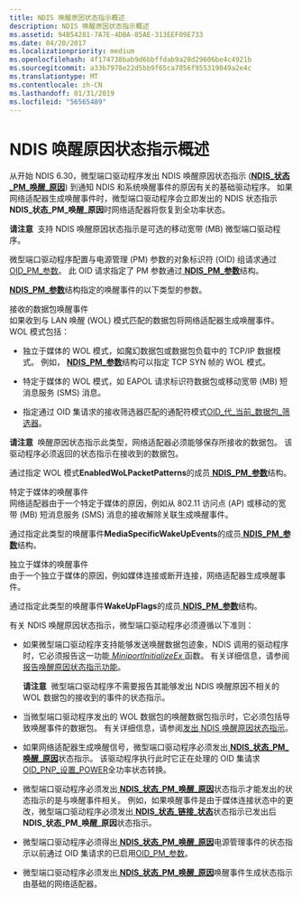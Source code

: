 ```yaml
---
title: NDIS 唤醒原因状态指示概述
description: NDIS 唤醒原因状态指示概述
ms.assetid: 94B54281-7A7E-4DBA-85AE-313EEF09E733
ms.date: 04/20/2017
ms.localizationpriority: medium
ms.openlocfilehash: 4f174738bab9d6bbffdab9a28d29606be4c4921b
ms.sourcegitcommit: a33b7978e22d5bb9f65ca7056f955319049a2e4c
ms.translationtype: MT
ms.contentlocale: zh-CN
ms.lasthandoff: 01/31/2019
ms.locfileid: "56565489"
---
```

# <a name="overview-of-ndis-wake-reason-status-indications"></a>NDIS 唤醒原因状态指示概述


从开始 NDIS 6.30，微型端口驱动程序发出 NDIS 唤醒原因状态指示 ([**NDIS\_状态\_PM\_唤醒\_原因**](https://msdn.microsoft.com/library/windows/hardware/hh439808)) 到通知 NDIS 和系统唤醒事件的原因有关的基础驱动程序。 如果网络适配器生成唤醒事件时，微型端口驱动程序会立即发出的 NDIS 状态指示**NDIS\_状态\_PM\_唤醒\_原因**时网络适配器将恢复到全功率状态。

**请注意**  支持 NDIS 唤醒原因状态指示是可选的移动宽带 (MB) 微型端口驱动程序。

 

微型端口驱动程序配置与电源管理 (PM) 参数的对象标识符 (OID) 组请求通过[OID\_PM\_参数](https://msdn.microsoft.com/library/windows/hardware/ff569768)。 此 OID 请求指定了 PM 参数通过[ **NDIS\_PM\_参数**](https://msdn.microsoft.com/library/windows/hardware/ff566759)结构。

[ **NDIS\_PM\_参数**](https://msdn.microsoft.com/library/windows/hardware/ff566759)结构指定的唤醒事件的以下类型的参数。

<a href="" id="received-packet-wake-up-events"></a>接收的数据包唤醒事件  
如果收到与 LAN 唤醒 (WOL) 模式匹配的数据包将网络适配器生成唤醒事件。 WOL 模式包括：

-   独立于媒体的 WOL 模式，如魔幻数据包或数据包负载中的 TCP/IP 数据模式。 例如， [ **NDIS\_PM\_参数**](https://msdn.microsoft.com/library/windows/hardware/ff566759)结构可以指定 TCP SYN 帧的 WOL 模式。

-   特定于媒体的 WOL 模式，如 EAPOL 请求标识符数据包或移动宽带 (MB) 短消息服务 (SMS) 消息。

-   指定通过 OID 集请求的接收筛选器匹配的通配符模式[OID\_代\_当前\_数据包\_筛选器](https://msdn.microsoft.com/library/windows/hardware/ff569575)。

**请注意**  唤醒原因状态指示此类型，网络适配器必须能够保存所接收的数据包。 该驱动程序必须返回的状态指示在接收到的数据包。

 

通过指定 WOL 模式**EnabledWoLPacketPatterns**的成员[ **NDIS\_PM\_参数**](https://msdn.microsoft.com/library/windows/hardware/ff566759)结构。

<a href="" id="media-specific-wake-up-events"></a>特定于媒体的唤醒事件  
网络适配器由于一个特定于媒体的原因，例如从 802.11 访问点 (AP) 或移动的宽带 (MB) 短消息服务 (SMS) 消息的接收解除关联生成唤醒事件。

通过指定此类型的唤醒事件**MediaSpecificWakeUpEvents**的成员[ **NDIS\_PM\_参数**](https://msdn.microsoft.com/library/windows/hardware/ff566759)结构。

<a href="" id="media-independent-wake-up-events"></a>独立于媒体的唤醒事件  
由于一个独立于媒体的原因，例如媒体连接或断开连接，网络适配器生成唤醒事件。

通过指定此类型的唤醒事件**WakeUpFlags**的成员[ **NDIS\_PM\_参数**](https://msdn.microsoft.com/library/windows/hardware/ff566759)结构。

有关 NDIS 唤醒原因状态指示，微型端口驱动程序必须遵循以下准则：

-   如果微型端口驱动程序支持能够发送唤醒数据包迹象，NDIS 调用的驱动程序时，它必须报告这一功能[ *MiniportInitializeEx* ](https://msdn.microsoft.com/library/windows/hardware/ff559389)函数。 有关详细信息，请参阅[报告唤醒原因状态指示功能](reporting-wake-reason-status-indication-capabilities.md)。

    **请注意**  微型端口驱动程序不需要报告其能够发出 NDIS 唤醒原因不相关的 WOL 数据包的接收到的事件的状态指示。

     

-   当微型端口驱动程序发出的 WOL 数据包的唤醒数据包指示时，它必须包括导致唤醒事件的数据包。 有关详细信息，请参阅[发出 NDIS 唤醒原因状态指示](issuing-ndis-wake-reason-indications.md)。

-   如果网络适配器生成唤醒信号，微型端口驱动程序必须发出[ **NDIS\_状态\_PM\_唤醒\_原因**](https://msdn.microsoft.com/library/windows/hardware/hh439808)状态指示。 该驱动程序执行此时它正在处理的 OID 集请求[OID\_PNP\_设置\_POWER](https://msdn.microsoft.com/library/windows/hardware/ff569780)全功率状态转换。

-   微型端口驱动程序必须发出[ **NDIS\_状态\_PM\_唤醒\_原因**](https://msdn.microsoft.com/library/windows/hardware/hh439808)状态指示才能发出的状态指示的是与唤醒事件相关。 例如，如果唤醒事件是由于媒体连接状态中的更改，微型端口驱动程序必须发出[ **NDIS\_状态\_链接\_状态**](https://msdn.microsoft.com/library/windows/hardware/ff567391)状态指示已发出后**NDIS\_状态\_PM\_唤醒\_原因**状态指示。

-   微型端口驱动程序必须得出[ **NDIS\_状态\_PM\_唤醒\_原因**](https://msdn.microsoft.com/library/windows/hardware/hh439808)电源管理事件的状态指示以前通过 OID 集请求的已启用[OID\_PM\_参数](https://msdn.microsoft.com/library/windows/hardware/ff569768)。

-   微型端口驱动程序必须发出[ **NDIS\_状态\_PM\_唤醒\_原因**](https://msdn.microsoft.com/library/windows/hardware/hh439808)唤醒事件生成状态指示由基础的网络适配器。

 

 





